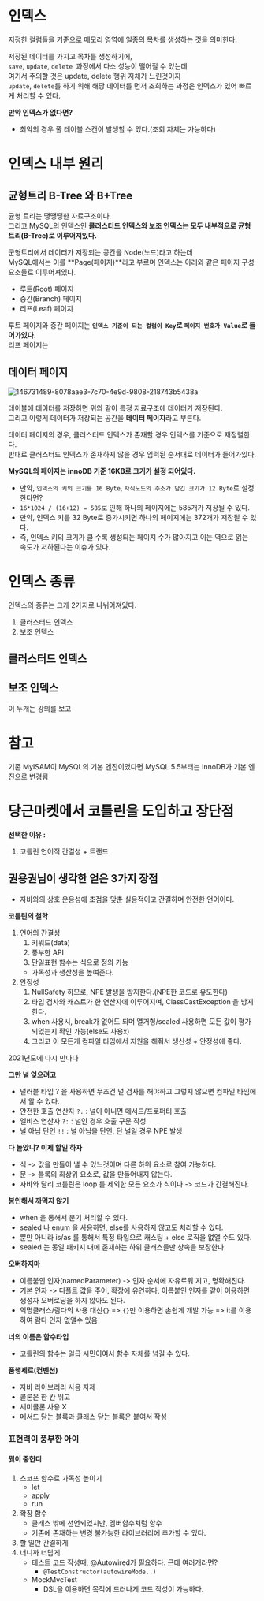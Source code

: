 # 인덱스 
지정한 컬럼들을 기준으로 메모리 영역에 일종의 목차를 생성하는 것을 의미한다.       
          
저장된 데이터를 가지고 목차를 생성하기에,  
`save`, `update`, `delete `과정에서 다소 성능이 떨어질 수 있는데          
여기서 주의할 것은 update, delete 행위 자체가 느린것이지       
`update`, `delete`를 하기 위해 해당 데이터를 먼저 조회하는 과정은 인덱스가 있어 빠르게 처리할 수 있다.     
         
**만약 인덱스가 없다면?**             
* 최악의 경우 풀 테이블 스캔이 발생할 수 있다.(조회 자체는 가능하다)      
        
# 인덱스 내부 원리     
## 균형트리 B-Tree 와 B+Tree  
     
균형 트리는 땡땡땡한 자료구조이다.       
그리고 MySQL의 인덱스인 **클러스터드 인덱스와 보조 인덱스는 모두 내부적으로 균형 트리(B-Tree)로 이루어져있다.**       
      
군형트리에서 데이터가 저장되는 공간을 Node(노드)라고 하는데     
MySQL에서는 이를 **Page(페이지)**라고 부르며 인덱스는 아래와 같은 페이지 구성요소들로 이루어져있다.     

* 루트(Root) 페이지
* 중간(Branch) 페이지
* 리프(Leaf) 페이지
  
루트 페이지와 중간 페이지는 **`인덱스 기준이 되는 컬럼이 Key`로 `페이지 번호가 Value`로 들어가있다.**       
리프 페이지는 



## 데이터 페이지    
![146731489-8078aae3-7c70-4e9d-9808-218743b5438a](https://user-images.githubusercontent.com/50267433/146748655-ab76db44-1963-4543-b534-91d5bad6f1d9.png)
           
테이블에 데이터를 저장하면 위와 같이 특정 자료구조에 데이터가 저장된다.              
그리고 이렇게 데이터가 저장되는 공간을 **데이터 페이지**라고 부른다.                  
     
데이터 페이지의 경우, 클러스터드 인덱스가 존재할 경우 인덱스를 기준으로 재정렬한다.        
반대로 클러스터드 인덱스가 존재하지 않을 경우 입력된 순서대로 데이터가 들어가있다.              
          
**MySQL의 페이지는 innoDB 기준 16KB로 크기가 설정 되어있다.**      
      
* 만약, `인덱스의 키의 크기를 16 Byte`, `자식노드의 주소가 담긴 크기가 12 Byte`로 설정한다면?              
* `16*1024 / (16+12) = 585`로 인해 하나의 페이지에는 585개가 저장될 수 있다.               
* 만약, 인덱스 키를 32 Byte로 증가시키면 하나의 페이지에는 372개가 저장될 수 있다.                 
* 즉, 인덱스 키의 크기가 클 수록 생성되는 페이지 수가 많아지고 이는 역으로 읽는 속도가 저하된다는 이슈가 있다.  








# 인덱스 종류 
  
인덱스의 종류는 크게 2가지로 나뉘어져있다.  
   
1. 클러스터드 인덱스  
2. 보조 인덱스    

## 클러스터드 인덱스
## 보조 인덱스   

이 두개는 강의를 보고 

# 참고 

기존 MyISAM이 MySQL의 기본 엔진이었다면 MySQL 5.5부터는 InnoDB가 기본 엔진으로 변경됨   



# 당근마켓에서 코틀린을 도입하고 장단점 
      
**선택한 이유 :**      
1. 코틀린 언어적 간결성 + 트랜드  

## 권용권님이 생각한 얻은 3가지 장점  

* 자바와의 상호 운용성에 초점을 맞춘 실용적이고 간결하며 안전한 언어이다.  

**코틀린의 철학**
1. 언어의 간결성
    1. 키워드(data)
    2. 풍부한 API 
    3. 단일표현 함수는 식으로 정의 가능     
    * 가독성과 생산성을 높여준다.   
2. 안정성 
    1. NullSafety 하므로, NPE 발생을 방지한다.(NPE한 코드로 유도한다)   
    2. 타입 검사와 캐스트가 한 연산자에 이루어지며, ClassCastException 을 방지한다.  
    3. when 사용시, break가 없어도 되며 열거형/sealed 사용하면 모든 값이 평가되었는지 확인 가능(else도 사용x)   
    4. 그리고 이 모든게 컴파일 타임에서 지원을 해줘서 생산성 + 안정성에 좋다.  
     
2021년도에 다시 만나다

**그만 널 잊으려고**  
* 널러블 타입 ? 을 사용하면 무조건 널 검사를 해야하고 그렇지 않으면 컴파일 타임에서 알 수 있다.     
* 안전한 호출 연산자 `?.` : 널이 아니면 메서드/프로퍼티 호출      
* 엘비스 연산자 `?:` : 널인 경우 호출 구문 작성      
* 널 아님 단언 `!!` : 널 아님을 단언, 단 널일 경우 NPE 발생   
   
**다 놀았니? 이제 할일 하자**      
* 식 -> 값을 만들어 낼 수 있느것이며 다른 하위 요소로 참여 가능하다.       
* 문 -> 블록의 최상위 요소로, 값을 만들어내지 않는다.         
* 자바와 달리 코틀린은 loop 를 제외한 모든 요소가 식이다 -> 코드가 간결해진다.     
    
**봉인해서 까먹지 않기**       
* when 을 통해서 분기 처리할 수 있다.      
* sealed 나 enum 을 사용하면, else를 사용하지 않고도 처리할 수 있다.      
* 뿐만 아니라 is/as 를 통해서 특정 타입으로 캐스팅 + else 로직을 없앨 수도 있다.    
* sealed 는 동일 패키지 내에 존재하는 하위 클래스들만 상속을 보장한다.     
   
**오버하지마**     
* 이름붙인 인자(namedParameter) -> 인자 순서에 자유로워 지고, 명확해진다.     
* 기본 인자 -> 디폴트 값을 주어, 확장에 유연하다, 이름붙인 인자를 같이 이용하면 생성자 오버로딩을 하지 않아도 된다.     
* 익명클래스/람다의 사용 대신`{}` => `{}`만 이용하면 손쉽게 개발 가능 => it를 이용하여 람다 인자 없앨수 있음        

**너의 이름은 함수타입**   
* 코틀린의 함수는 일급 시민이여서 함수 자체를 넘길 수 있다.   

**품행제로(컨벤션)**    
* 자바 라이브러리 사용 자제 
* 콜론은 한 칸 뛰고 
* 세미콜론 사용 X 
* 메서드 닫는 블록과 클래스 닫는 블록은 붙여서 작성   

### 표현력이 풍부한 아이 
#### 뭣이 중헌디   
1. 스코프 함수로 가독성 높이기  
    * let   
    * apply      
    * run    
2. 확장 함수 
    * 클래스 밖에 선언되었지만, 멤버함수처럼 함수    
    * 기존에 존재하는 변경 불가능한 라이브러리에 추가할 수 있다.   
3. 할 일만 간결하게
4. 너니까 너답게 
     * 테스트 코드 작성때, @Autowired가 필요하다. 근데 여러개라면?   
         * `@TestConstructor(autowireMode..)`  
     * MockMvcTest 
         * DSL을 이용하면 목적에 드러나게 코드 작성이 가능하다.   
    
